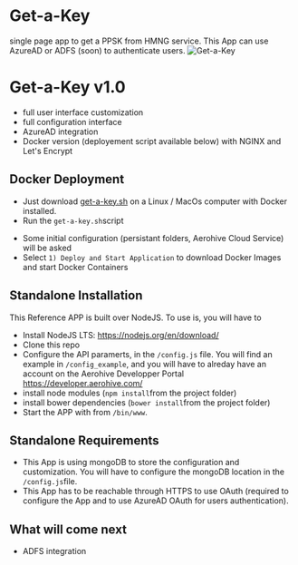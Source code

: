 # Get-a-Key
single page app to get a PPSK from HMNG service. This App can use AzureAD or ADFS (soon) to authenticate users.
![Get-a-Key](https://github.com/tmunzer/get-a-key/blob/master/get-a-key.png?raw=true)

# Get-a-Key v1.0
* full user interface customization
* full configuration interface
* AzureAD integration
* Docker version (deployement script available below) with NGINX and Let's Encrypt

## Docker Deployment
* Just download [get-a-key.sh](https://github.com/tmunzer/get-a-key/releases/download/1.0/get-a-key.sh) on a Linux / MacOs computer with Docker installed.
* Run the `get-a-key.sh`script
 - Some initial configuration (persistant folders, Aerohive Cloud Service) will be asked
 - Select `1) Deploy and Start Application` to download Docker Images and start Docker Containers

## Standalone Installation
This Reference APP is built over NodeJS. To use is, you will have to
* Install NodeJS LTS: https://nodejs.org/en/download/
* Clone this repo
* Configure the API paramerts, in the `/config.js` file. You will find an example in `/config_example`, and you will have to alreday have an account on the Aerohive Developper Portal https://developer.aerohive.com/
* install node modules (`npm install`from the project folder)
* install bower dependencies (`bower install`from the project folder)
* Start the APP with from `/bin/www`.

## Standalone Requirements
* This App is using mongoDB to store the configuration and customization. You will have to configure the mongoDB location in the `/config.js`file.
* This App has to be reachable through HTTPS to use OAuth (required to configure the App and to use AzureAD OAuth for users authentication). 

## What will come next
* ADFS integration




